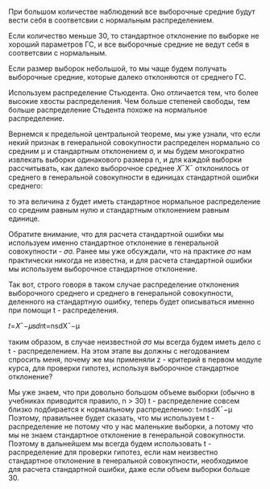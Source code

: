 
При большом количестве наблюдений все выборочные средние будут вести себя в соответсвии с нормальным распределением. 

Если количество меньше 30, то стандартное отклонение по выборке не хороший параметров ГС, и все выборочные средние не ведут себя в соответсвии с нормальным.

Если размер выборок небольшой, то мы чаще будем получать выборочные средние, которые далеко отклоняются от среднего ГС.

Используем распределение Стьюдента. Оно отличается тем, что более высокие хвосты распределения. Чем больше степеней свободы, тем больше распределение Стьдента похоже на нормальное распределение.

Вернемся к предельной центральной теореме, мы уже узнали, что если некий признак в генеральной совокупности распределен нормально со средним μ и стандартным отклонением σ, и мы будем многократно извлекать выборки одинакового размера n, и для каждой выборки рассчитывать, как далеко выборочное среднее 𝑋ˉXˉ отклонилось от среднего в генеральной совокупности в единицах стандартной ошибки среднего:

то эта величина z будет иметь стандартное нормальное распределение со средним равным нулю и стандартным отклонением равным единице.

Обратите внимание, что для расчета стандартной ошибки мы используем именно стандартное отклонение в генеральной совокупности - 𝜎σ. Ранее мы уже обсуждали, что на практике 𝜎σ нам практически никогда не известна, и для расчета стандартной ошибки мы используем выборочное стандартное отклонение.

Так вот, строго говоря в таком случае распределение отклонения выборочного среднего и среднего в генеральной совокупности, деленного на стандартную ошибку, теперь будет описываться именно при помощи t - распределения.

𝑡=𝑋ˉ−𝜇𝑠𝑑𝑛t=n​sd​Xˉ−μ​ 

таким образом, в случае неизвестной 𝜎σ мы всегда будем иметь дело с t - распределением. На этом этапе вы должны с негодованием спросить меня, почему же мы применяли z - критерий в первом модуле курса, для проверки гипотез, используя выборочное стандартное отклонение?

Мы уже знаем, что при довольно большом объеме выборки (обычно в учебниках приводится правило, n > 30) t - распределение совсем близко подбирается к нормальному распределению:
t=n​sd​Xˉ−μ​
Поэтому, правильнее будет сказать, что мы используем t - распределение не потому что у нас маленькие выборки, а потому что мы не знаем стандартное отклонение в генеральной совокупности. Поэтому в дальнейшем мы всегда будем использовать t - распределение для проверки гипотез, если нам неизвестно стандартное отклонение в генеральной совокупности, необходимое для расчета стандартной ошибки, даже если объем выборки больше 30.